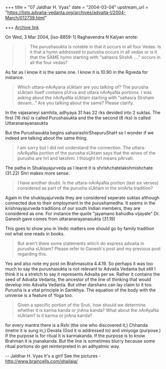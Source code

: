 +++
title = "07 Jaldhar H. Vyas"
date = "2004-03-04"
upstream_url = "https://lists.advaita-vedanta.org/archives/advaita-l/2004-March/012739.html"

+++
[Archive link](https://lists.advaita-vedanta.org/archives/advaita-l/2004-March/012739.html)

On Wed, 3 Mar 2004, [iso-8859-1] Raghavendra N Kalyan wrote:

> >The purushasukta is notable in that it occurs in all four Vedas.
>  Is it that a hymn addressed to purusha occurs in all vedas or is it
> that the SAME hymn starting with "sahasra SIrshA ...." occurs in all the
> four vedas?
>

As far as I know it is the same one.  I know it is 10.90 in the Rgveda for
instance.

> Which uttara-nArAyana sUktam are you talking of? The purusha sUktam
> itself contains pUrva and uttara nArAyaNa portions. I was asking about
> the nArAyaNa sUktam starting with "sahasra SIrsham devam..." Are you
> talking about the same? Please clarify.
>

In the vajasaneyi samhita, adhyaya 31 has 22 rks devided into 2 suktas.
The first (16 rks) is called Purushasukta and the the second (6 rks) is
called Uttaranarayanasukta

But the Purushasukta begins sahasrashirShapuruShaH so I wonder if we
indeed are talking about the same thing.

>
> I am sorry but I did not understand the connection. The uttara-nArAyaNa
> portion of the purusha sUktam says that the wives of the purusha are hrI
> and lakshmi. I thought hrI means pArvati.
>

The patha in Shuklayajurveda as I learnt it is shrIshchatelakshmishchate
(31.22) Shri makes more sense.


> I have another doubt. Is the uttara-nArAyaNa portion (last six verses)
> considered as part of the purusha sUktam in the smArta tradition?
>

Again in the shuklayajurveda they are considered seperate suktas although
connected due to their employment in the purushamedha.  It seems in the
krishnayajurveda traditions of our south Indian members, they are
considered as one.  For instance the quote "jayamano bahudha vijayate" Dr.
Ganesh gave comes from uttaranarayanasukta (31.19)

This goes to show you in Vedic matters one should go by family tradition
not what one reads in books.

>  But aren't there some statements which do express advaita in purusha
> sUktam? Please refer to Ganesh's post and my previous post regarding
> this.

Yes and also note my post on Brahmasutra 4.4.19.  So perhaps it was too
much to say the purushasukta is not relevant to Advaita Vedanta but still
I think it is a stretch to say it represents Advaita per se.  Rather it
contains the seed of Advaita Vedanta, the ancestor of the line of thinking
that would develop into Advaita Vedanta.  But other darshans can lay claim
to it too.  Purusha is a vital principle in Samkhya.  The equation of the
body with the universe is a feature of Yoga too.

> Given a specific portion of the Sruti, how should we determine
> whether it is karma kanda or jnAna kanda? What about the nArAyaNa
> sUktam? Is it karma or jnAna kanda?

for every mantra there is a Rshi (the one who discovered it,) Chhanda
(metre it is sung in,) Devata (God it is addressed to) and viniyoga
(purpose.)  If the purpose is for ritual it is karmakanda. If the purpose
is to know Brahman it is jnanakanda.  But the line is sometimes blurry
because some ritual portions do get reinterpreted in an adhyatmic way.


-- 
Jaldhar H. Vyas <jaldhar at braincells.com>
It's a girl! See the pictures - http://www.braincells.com/shailaja/

